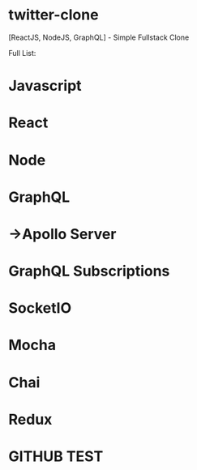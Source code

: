 # twitter-clone
[ReactJS, NodeJS, GraphQL] - Simple Fullstack Clone

Full List:
  # Javascript
  # React
  # Node
  # GraphQL
  # ->Apollo Server
  # GraphQL Subscriptions
  # SocketIO
  # Mocha
  # Chai
  # Redux

# GITHUB TEST

